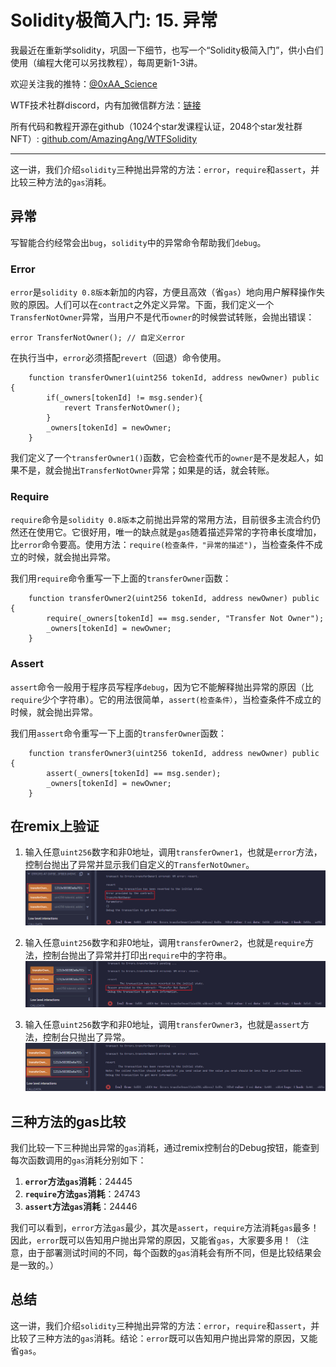 # Solidity极简入门: 15. 异常

我最近在重新学solidity，巩固一下细节，也写一个“Solidity极简入门”，供小白们使用（编程大佬可以另找教程），每周更新1-3讲。

欢迎关注我的推特：[@0xAA_Science](https://twitter.com/0xAA_Science)

WTF技术社群discord，内有加微信群方法：[链接](https://discord.gg/5akcruXrsk)

所有代码和教程开源在github（1024个star发课程认证，2048个star发社群NFT）: [github.com/AmazingAng/WTFSolidity](https://github.com/AmazingAng/WTFSolidity)

-----

这一讲，我们介绍`solidity`三种抛出异常的方法：`error`，`require`和`assert`，并比较三种方法的`gas`消耗。

## 异常
写智能合约经常会出`bug`，`solidity`中的异常命令帮助我们`debug`。

### Error
`error`是`solidity 0.8版本`新加的内容，方便且高效（省`gas`）地向用户解释操作失败的原因。人们可以在`contract`之外定义异常。下面，我们定义一个`TransferNotOwner`异常，当用户不是代币`owner`的时候尝试转账，会抛出错误：
```solidity
error TransferNotOwner(); // 自定义error
```
在执行当中，`error`必须搭配`revert`（回退）命令使用。
```solidity
    function transferOwner1(uint256 tokenId, address newOwner) public {
        if(_owners[tokenId] != msg.sender){
            revert TransferNotOwner();
        }
        _owners[tokenId] = newOwner;
    }
```
我们定义了一个`transferOwner1()`函数，它会检查代币的`owner`是不是发起人，如果不是，就会抛出`TransferNotOwner`异常；如果是的话，就会转账。

### Require
`require`命令是`solidity 0.8版本`之前抛出异常的常用方法，目前很多主流合约仍然还在使用它。它很好用，唯一的缺点就是`gas`随着描述异常的字符串长度增加，比`error`命令要高。使用方法：`require(检查条件，"异常的描述")`，当检查条件不成立的时候，就会抛出异常。

我们用`require`命令重写一下上面的`transferOwner`函数：
```solidity
    function transferOwner2(uint256 tokenId, address newOwner) public {
        require(_owners[tokenId] == msg.sender, "Transfer Not Owner");
        _owners[tokenId] = newOwner;
    }
```

### Assert
`assert`命令一般用于程序员写程序`debug`，因为它不能解释抛出异常的原因（比`require`少个字符串）。它的用法很简单，`assert(检查条件）`，当检查条件不成立的时候，就会抛出异常。

我们用`assert`命令重写一下上面的`transferOwner`函数：
```solidity
    function transferOwner3(uint256 tokenId, address newOwner) public {
        assert(_owners[tokenId] == msg.sender);
        _owners[tokenId] = newOwner;
    }
```

## 在remix上验证
   
1. 输入任意`uint256`数字和非0地址，调用`transferOwner1`，也就是`error`方法，控制台抛出了异常并显示我们自定义的`TransferNotOwner`。
   ![13 1.png](./img/15-1.png)
   
2. 输入任意`uint256`数字和非0地址，调用`transferOwner2`，也就是`require`方法，控制台抛出了异常并打印出`require`中的字符串。
   ![13 2.png](./img/15-2.png)
   
3. 输入任意`uint256`数字和非0地址，调用`transferOwner3`，也就是`assert`方法，控制台只抛出了异常。
   ![13 3.png](./img/15-3.png)
   

## 三种方法的gas比较
我们比较一下三种抛出异常的`gas`消耗，通过remix控制台的Debug按钮，能查到每次函数调用的`gas`消耗分别如下：

1. **`error`方法`gas`消耗**：24445
2. **`require`方法`gas`消耗**：24743
3. **`assert`方法`gas`消耗**：24446

我们可以看到，`error`方法`gas`最少，其次是`assert`，`require`方法消耗`gas`最多！因此，`error`既可以告知用户抛出异常的原因，又能省`gas`，大家要多用！（注意，由于部署测试时间的不同，每个函数的`gas`消耗会有所不同，但是比较结果会是一致的。）

## 总结
这一讲，我们介绍`solidity`三种抛出异常的方法：`error`，`require`和`assert`，并比较了三种方法的`gas`消耗。结论：`error`既可以告知用户抛出异常的原因，又能省`gas`。

